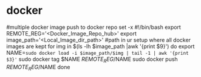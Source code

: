 # docker
#multiple docker image push to docker repo
set -x
#!/bin/bash
export REMOTE_REG='<Docker_Image_Repo_hub>'
export image_path='<Local_Image_dir_path>' #path in ur setup where all docker images are kept
for img in $(ls -lh $image_path |awk '{print $9}')
do
export NAME=`sudo docker load -i $image_path/$img | tail -1 | awk '{print $3}'`
sudo docker tag $NAME $REMOTE_REG/$NAME
sudo docker push $REMOTE_REG/$NAME
done

